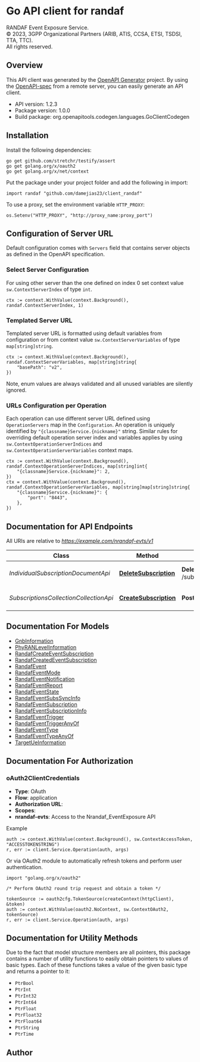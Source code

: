 # Go API client for randaf

RANDAF Event Exposure Service.  
© 2023, 3GPP Organizational Partners (ARIB, ATIS, CCSA, ETSI, TSDSI, TTA, TTC).  
All rights reserved.


## Overview
This API client was generated by the [OpenAPI Generator](https://openapi-generator.tech) project.  By using the [OpenAPI-spec](https://www.openapis.org/) from a remote server, you can easily generate an API client.

- API version: 1.2.3
- Package version: 1.0.0
- Build package: org.openapitools.codegen.languages.GoClientCodegen

## Installation

Install the following dependencies:

```shell
go get github.com/stretchr/testify/assert
go get golang.org/x/oauth2
go get golang.org/x/net/context
```

Put the package under your project folder and add the following in import:

```golang
import randaf "github.com/damejias23/client_randaf"
```

To use a proxy, set the environment variable `HTTP_PROXY`:

```golang
os.Setenv("HTTP_PROXY", "http://proxy_name:proxy_port")
```

## Configuration of Server URL

Default configuration comes with `Servers` field that contains server objects as defined in the OpenAPI specification.

### Select Server Configuration

For using other server than the one defined on index 0 set context value `sw.ContextServerIndex` of type `int`.

```golang
ctx := context.WithValue(context.Background(), randaf.ContextServerIndex, 1)
```

### Templated Server URL

Templated server URL is formatted using default variables from configuration or from context value `sw.ContextServerVariables` of type `map[string]string`.

```golang
ctx := context.WithValue(context.Background(), randaf.ContextServerVariables, map[string]string{
	"basePath": "v2",
})
```

Note, enum values are always validated and all unused variables are silently ignored.

### URLs Configuration per Operation

Each operation can use different server URL defined using `OperationServers` map in the `Configuration`.
An operation is uniquely identified by `"{classname}Service.{nickname}"` string.
Similar rules for overriding default operation server index and variables applies by using `sw.ContextOperationServerIndices` and `sw.ContextOperationServerVariables` context maps.

```
ctx := context.WithValue(context.Background(), randaf.ContextOperationServerIndices, map[string]int{
	"{classname}Service.{nickname}": 2,
})
ctx = context.WithValue(context.Background(), randaf.ContextOperationServerVariables, map[string]map[string]string{
	"{classname}Service.{nickname}": {
		"port": "8443",
	},
})
```

## Documentation for API Endpoints

All URIs are relative to *https://example.com/nrandaf-evts/v1*

Class | Method | HTTP request | Description
------------ | ------------- | ------------- | -------------
*IndividualSubscriptionDocumentApi* | [**DeleteSubscription**](docs/IndividualSubscriptionDocumentApi.md#deletesubscription) | **Delete** /subscriptions/{subscriptionId} | Nrandaf_EventExposure Unsubscribe service Operation
*SubscriptionsCollectionCollectionApi* | [**CreateSubscription**](docs/SubscriptionsCollectionCollectionApi.md#createsubscription) | **Post** /subscriptions | Nrandaf_EventExposure Subscribe service Operation


## Documentation For Models

 - [GnbInformation](docs/GnbInformation.md)
 - [PhyRANLevelInformation](docs/PhyRANLevelInformation.md)
 - [RandafCreateEventSubscription](docs/RandafCreateEventSubscription.md)
 - [RandafCreatedEventSubscription](docs/RandafCreatedEventSubscription.md)
 - [RandafEvent](docs/RandafEvent.md)
 - [RandafEventMode](docs/RandafEventMode.md)
 - [RandafEventNotification](docs/RandafEventNotification.md)
 - [RandafEventReport](docs/RandafEventReport.md)
 - [RandafEventState](docs/RandafEventState.md)
 - [RandafEventSubsSyncInfo](docs/RandafEventSubsSyncInfo.md)
 - [RandafEventSubscription](docs/RandafEventSubscription.md)
 - [RandafEventSubscriptionInfo](docs/RandafEventSubscriptionInfo.md)
 - [RandafEventTrigger](docs/RandafEventTrigger.md)
 - [RandafEventTriggerAnyOf](docs/RandafEventTriggerAnyOf.md)
 - [RandafEventType](docs/RandafEventType.md)
 - [RandafEventTypeAnyOf](docs/RandafEventTypeAnyOf.md)
 - [TargetUeInformation](docs/TargetUeInformation.md)


## Documentation For Authorization



### oAuth2ClientCredentials


- **Type**: OAuth
- **Flow**: application
- **Authorization URL**: 
- **Scopes**: 
 - **nrandaf-evts**: Access to the Nrandaf_EventExposure API

Example

```golang
auth := context.WithValue(context.Background(), sw.ContextAccessToken, "ACCESSTOKENSTRING")
r, err := client.Service.Operation(auth, args)
```

Or via OAuth2 module to automatically refresh tokens and perform user authentication.

```golang
import "golang.org/x/oauth2"

/* Perform OAuth2 round trip request and obtain a token */

tokenSource := oauth2cfg.TokenSource(createContext(httpClient), &token)
auth := context.WithValue(oauth2.NoContext, sw.ContextOAuth2, tokenSource)
r, err := client.Service.Operation(auth, args)
```


## Documentation for Utility Methods

Due to the fact that model structure members are all pointers, this package contains
a number of utility functions to easily obtain pointers to values of basic types.
Each of these functions takes a value of the given basic type and returns a pointer to it:

* `PtrBool`
* `PtrInt`
* `PtrInt32`
* `PtrInt64`
* `PtrFloat`
* `PtrFloat32`
* `PtrFloat64`
* `PtrString`
* `PtrTime`

## Author



